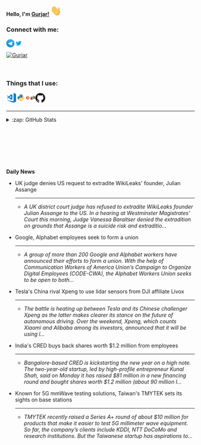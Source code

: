 #### Hello, I'm [Gurjar!](https://GurjarKing.github.io) <img src="https://raw.githubusercontent.com/ABSphreak/ABSphreak/master/gifs/Hi.gif" width="30px"></h2>


### Connect with me:

[<img align="left" alt="Gurjar | Telegram" width="22px" src="https://raw.githubusercontent.com/github/explore/80688e429a7d4ef2fca1e82350fe8e3517d3494d/topics/telegram/telegram.png" />][Telegram]
[<img align="left" alt="Gurjar | Twitter" width="22px" src="https://raw.githubusercontent.com/github/explore/80688e429a7d4ef2fca1e82350fe8e3517d3494d/topics/twitter/twitter.png" />][Twitter]
<br >
<br >
<a href="https://github.com/GurjarKing"><img src="https://komarev.com/ghpvc/?username=GurjarKing" alt="Gurjar" /></a> <br />
<br />
<br />
<!-- <br >

![](https://visitor-badge.glitch.me/badge?page_id=GurjarKing)

<br /> -->

### Things that I use:

[<img align="left" alt="Visual Studio Code" width="26px" src="https://raw.githubusercontent.com/github/explore/80688e429a7d4ef2fca1e82350fe8e3517d3494d/topics/visual-studio-code/visual-studio-code.png" />][VSCode]
[<img align="left" alt="Python" width="26px" src="https://raw.githubusercontent.com/github/explore/80688e429a7d4ef2fca1e82350fe8e3517d3494d/topics/python/python.png" />][Python]
[<img align="left" alt="Git" width="26px" src="https://raw.githubusercontent.com/github/explore/80688e429a7d4ef2fca1e82350fe8e3517d3494d/topics/git/git.png" />][Git]
[<img align="left" alt="GitHub" width="26px" src="https://raw.githubusercontent.com/github/explore/78df643247d429f6cc873026c0622819ad797942/topics/github/github.png" />][Github]

<br />
<br />

---
<details>
  <summary>:zap: GitHub Stats</summary>

<img align="left" alt="Gurjar's Github Stats" src="https://github-readme-stats.vercel.app/api?username=GurjarKing&show_icons=true&hide_border=true&count_private=true&include_all_commit=true&theme=algolia" />

</details>

<!-- ### 🔔 My latest tweet
<a href="https://twitter.com/Gurjar_King43" target="_blank">
	<img src="https://github.com/GurjarKing/GurjarKing/raw/master/tweet.png" width="70%" align="center" alt="Click to view on Twitter" title="My latest tweet, as an image"/>
</a> -->
<br>

<pre>

</pre>

<!-- **Quote of the hour:**

{qoth}

~ {qoth_author}
<pre>

</pre> -->
<br>
<pre>


</pre>
<strong>Daily News</strong>
  
  - UK judge denies US request to extradite WikiLeaks' founder, Julian Assange
     <hr/>
     
      - *A UK district court judge has refused to extradite WikiLeaks founder Julian Assange to the US. In a hearing at Westminster Magistrates’ Court this morning, Judge Vanessa Baraitser denied the extradition on grounds that Assange is a suicide risk and extraditio…*
     
  - Google, Alphabet employees seek to form a union
      <hr/>
      
      - *A group of more than 200 Google and Alphabet workers have announced their efforts to form a union. With the help of Communication Workers of America Union’s Campaign to Organize Digital Employees (CODE-CWA), the Alphabet Workers Union seeks to be open to both…*
      
  - Tesla's China rival Xpeng to use lidar sensors from DJI affiliate Livox
      <hr/>
      
      - *The battle is heating up between Tesla and its Chinese challenger Xpeng as the latter makes clearer its stance on the future of autonomous driving. Over the weekend, Xpeng, which counts Xiaomi and Alibaba among its investors, announced that it will be using l…*
      
  - India's CRED buys back shares worth $1.2 million from employees
      <hr/>
      
      - *Bangalore-based CRED is kickstarting the new year on a high note. The two-year-old startup, led by high-profile entrepreneur Kunal Shah, said on Monday it has raised $81 million in a new financing round and bought shares worth $1.2 million (about 90 million I…*
       
  - Known for 5G mmWave testing solutions, Taiwan's TMYTEK sets its sights on base stations
      <hr/>
       
       - *TMYTEK recently raised a Series A+ round of about $10 million for products that make it easier to test 5G millimeter wave equipment. So far, the company’s clients include KDDI, NTT DoCoMo and research institutions. But the Taiwanese startup has aspirations to…*
      

<br />

[VSCode]: https://code.visualstudio.com/
[Python]: https://www.python.org/
[Git]: https://git-scm.com/
[Github]: https://github.com/
[Telegram]: https://t.me/Gurjar_King/
[Twitter]: https://twitter.com/Gurjar_King43/

